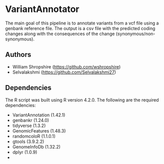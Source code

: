 # VariantAnnotator
The main goal of this pipeline is to annotate variants from a vcf file using a genbank reference file. The output is a csv file with the predicted coding changes along with the consequences of the change (synonymous/non-synonymous). 

## Authors
- William Shropshire (https://github.com/wshropshire)  
- Selvalakshmi (https://github.com/Selvalakshmi27)

## Dependencies
The R script was built using R version 4.2.0. The following are the required dependencies:
 + VariantAnnotation (1.42.1)
 + genbankr (1.24.0)
 + tidyverse (1.3.2)
 + GenomicFeatures (1.48.3)
 + randomcoloR (1.1.0.1)
 + gtools (3.9.2.2)
 + GenomeInfoDb (1.32.2)
 + dplyr (1.0.9)
 +  
